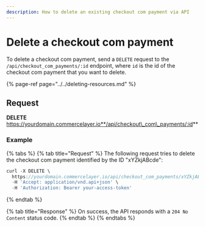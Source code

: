 ```yaml
---
description: How to delete an existing checkout com payment via API
---
```


# Delete a checkout com payment

To delete a checkout com payment, send a `DELETE` request to the `/api/checkout_com_payments/:id` endpoint, where `id` is the id of the checkout com payment that you want to delete.

{% page-ref page="../../deleting-resources.md" %}

## Request

**DELETE** https://yourdomain.commercelayer.io**/api/checkout\_com\_payments/:id**

### Example

{% tabs %}
{% tab title="Request" %}
The following request tries to delete the checkout com payment identified by the ID "xYZkjABcde":

```javascript
curl -X DELETE \
  https://yourdomain.commercelayer.io/api/checkout_com_payments/xYZkjABcde \
  -H 'Accept: application/vnd.api+json' \
  -H 'Authorization: Bearer your-access-token'
```
{% endtab %}

{% tab title="Response" %}
On success, the API responds with a `204 No Content` status code.
{% endtab %}
{% endtabs %}


